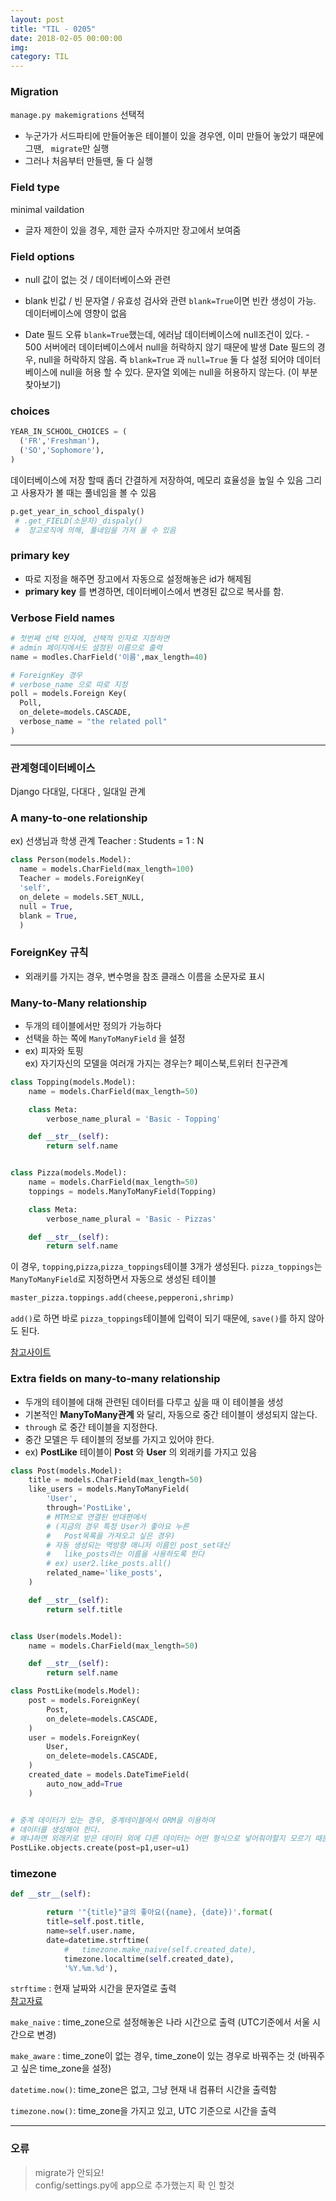 ```yaml
---
layout: post
title: "TIL - 0205"
date: 2018-02-05 00:00:00
img:
category: TIL
---
```


### Migration
`manage.py makemigrations` 선택적
- 누군가가 서드파티에 만들어놓은 테이블이 있을 경우엔, 이미 만들어 놓았기 때문에 그땐, ` migrate`만 실행
- 그러나 처음부터 만들땐, 둘 다 실행

### Field type
minimal vaildation
- 글자 제한이 있을 경우, 제한 글자 수까지만 장고에서 보여줌

### Field options
- null
값이 없는 것 / 데이터베이스와 관련
- blank
빈값 / 빈 문자열 / 유효성 검사와 관련
`blank=True`이면 빈칸 생성이 가능.
데이터베이스에 영향이 없음

- Date 필드 오류
`blank=True`했는데, 에러남
데이터베이스에 null조건이 있다. - 500 서버에러
데이터베이스에서 null을 허락하지 않기 때문에 발생
Date 필드의 경우, null을 허락하지 않음.
즉  `blank=True` 과 `null=True` 둘 다 설정 되어야
데이터베이스에 null을 허용 할 수 있다.
문자열 외에는 null을 허용하지 않는다. (이 부분 찾아보기)

### choices
```py
YEAR_IN_SCHOOL_CHOICES = (
  ('FR','Freshman'),
  ('SO','Sophomore'),
)
```
데이터베이스에 저장 할때 좀더 간결하게 저장하여, 메모리 효율성을 높일 수 있음
그리고 사용자가 볼 때는 풀네임을 볼 수 있음

```py
p.get_year_in_school_dispaly()
 # .get_FIELD(소문자)_dispaly()
 #  장고로직에 의해, 풀네임을 가져 올 수 있음
```

### primary key
- 따로 지정을 해주면 장고에서 자동으로 설정해놓은 id가 해제됨
- **primary key** 를 변경하면, 데이터베이스에서 변경된 값으로 복사를 함.

### Verbose Field names
```py
# 첫번째 선택 인자에, 선택적 인자로 지정하면
# admin 페이지에서도 설정된 이름으로 출력
name = modles.CharField('이름',max_length=40)

# ForeignKey 경우
# verbose_name 으로 따로 지정
poll = models.Foreign Key(
  Poll,
  on_delete=models.CASCADE,
  verbose_name = "the related poll"
)
```

----

### 관계형데이터베이스
Django 다대일, 다대다 , 일대일 관계

### A many-to-one relationship
ex) 선생님과 학생 관계
Teacher : Students = 1 : N

```py
class Person(models.Model):
  name = models.CharField(max_length=100)
  Teacher = models.ForeignKey(
  'self',
  on_delete = models.SET_NULL,
  null = True,
  blank = True,
  )
```
### ForeignKey 규칙
 - 외래키를 가지는 경우, 변수명을 참조 클래스 이름을 소문자로 표시

### Many-to-Many relationship
- 두개의 테이블에서만 정의가 가능하다
- 선택을 하는 쪽에 `ManyToManyField` 을 설정
- ex) 피자와 토핑<br>
ex) 자기자신의 모델을 여러개 가지는 경우는? 페이스북,트위터 친구관계

```py
class Topping(models.Model):
    name = models.CharField(max_length=50)

    class Meta:
        verbose_name_plural = 'Basic - Topping'

    def __str__(self):
        return self.name


class Pizza(models.Model):
    name = models.CharField(max_length=50)
    toppings = models.ManyToManyField(Topping)

    class Meta:
        verbose_name_plural = 'Basic - Pizzas'

    def __str__(self):
        return self.name
```
이 경우, `topping`,`pizza`,`pizza_toppings`테이블 3개가 생성된다.
`pizza_toppings`는 `ManyToManyField`로 지정하면서 자동으로 생성된 테이블

```py
master_pizza.toppings.add(cheese,pepperoni,shrimp)
```
`add()`로 하면 바로 `pizza_toppings`테이블에 입력이 되기 때문에, `save()`를 하지 않아도 된다.

[참고사이트 ](http://blog.hannal.com/2008/6/04_2-python_django_lecture/)

### Extra fields on many-to-many relationship
- 두개의 테이블에 대해 관련된 데이터를 다루고 싶을 때 이 테이블을 생성
- 기본적인 **ManyToMany관계** 와 달리, 자동으로 중간 테이블이 생성되지 않는다.
- `through` 로 중간 테이블을 지정한다.
- 중간 모델은 두 테이블의 정보를 가지고 있어야 한다.
- ex) **PostLike** 테이블이 **Post** 와 **User** 의 외래키를 가지고 있음

```py
class Post(models.Model):
    title = models.CharField(max_length=50)
    like_users = models.ManyToManyField(
        'User',
        through='PostLike',
        # MTM으로 연결된 반대편에서
        # (지금의 경우 특정 User가 좋아요 누른
        #   Post목록을 가져오고 싶은 경우)
        # 자동 생성되는 역방향 매니저 이름인 post_set대신
        #   like_posts라는 이름을 사용하도록 한다
        # ex) user2.like_posts.all()
        related_name='like_posts',
    )

    def __str__(self):
        return self.title


class User(models.Model):
    name = models.CharField(max_length=50)

    def __str__(self):
        return self.name

class PostLike(models.Model):
    post = models.ForeignKey(
        Post,
        on_delete=models.CASCADE,
    )
    user = models.ForeignKey(
        User,
        on_delete=models.CASCADE,
    )
    created_date = models.DateTimeField(
        auto_now_add=True
    )


# 중계 데이터가 있는 경우, 중계테이블에서 ORM을 이용하여
# 데이터를 생성해야 한다.
# 왜냐하면 외래키로 받은 데이터 외에 다른 데이터는 어떤 형식으로 넣어줘야할지 모르기 때문에
PostLike.objects.create(post=p1,user=u1)
```
### timezone
```py
def __str__(self):

        return '"{title}"글의 좋아요({name}, {date})'.format(
        title=self.post.title,
        name=self.user.name,
        date=datetime.strftime(
            #   timezone.make_naive(self.created_date),
            timezone.localtime(self.created_date),
            '%Y.%m.%d'),
```

`strftime` : 현재 날짜와 시간을 문자열로 출력
<br>[참고자료](http://strftime.org/)

`make_naive` : time_zone으로 설정해놓은 나라 시간으로 출력 (UTC기준에서 서울 시간으로 변경)

`make_aware` : time_zone이 없는 경우, time_zone이 있는 경우로 바꿔주는 것 (바꿔주고 싶은 time_zone을 설정)

`datetime.now()`: time_zone은 없고, 그냥 현재 내 컴퓨터 시간을 출력함

`timezone.now()`: time_zone을 가지고 있고, UTC 기준으로 시간을 출력


---

### 오류
> migrate가 안되요!<br>
> config/settings.py에 app으로 추가했는지 확 인 할것
